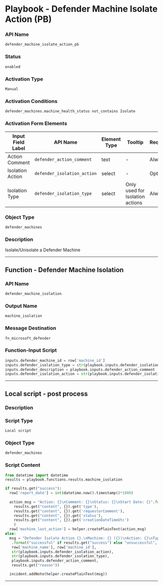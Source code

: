 <!--
    DO NOT MANUALLY EDIT THIS FILE
    THIS FILE IS AUTOMATICALLY GENERATED WITH resilient-sdk codegen
    Generated with resilient-sdk v50.0.131
-->

# Playbook - Defender Machine Isolate Action (PB)

### API Name
`defender_machine_isolate_action_pb`

### Status
`enabled`

### Activation Type
`Manual`

### Activation Conditions
`defender_machines.machine_health_status not_contains Isolate`

### Activation Form Elements
| Input Field Label | API Name | Element Type | Tooltip | Requirement |
| ----------------- | -------- | ------------ | ------- | ----------- |
| Action Comment | `defender_action_comment` | text | - | Always |
| Isolation Action | `defender_isolation_action` | select | - | Optional |
| Isolation Type | `defender_isolation_type` | select | Only used for Isolation actions | Always |

### Object Type
`defender_machines`

### Description
Isolate/Unisolate a Defender Machine


---
## Function - Defender Machine Isolation

### API Name
`defender_machine_isolation`

### Output Name
`machine_isolation`

### Message Destination
`fn_microsoft_defender`

### Function-Input Script
```python
inputs.defender_machine_id = row['machine_id']
inputs.defender_isolation_type = str(playbook.inputs.defender_isolation_type)
inputs.defender_description = playbook.inputs.defender_action_comment
inputs.defender_isolation_action = str(playbook.inputs.defender_isolation_action)
```

---

## Local script - post process

### Description


### Script Type
`Local script`

### Object Type
`defender_machines`

### Script Content
```python
from datetime import datetime
results = playbook.functions.results.machine_isolation

if results.get("success"):
  row['report_date'] = int(datetime.now().timestamp()*1000)
  
  action_msg = "Action: {}\nComment: {}\nStatus: {}\nStart Date: {}".format(
    results.get("content", {}).get('type'),
    results.get("content", {}).get('requestorComment'),
    results.get("content", {}).get('status'),
    results.get("content", {}).get('creationDateTimeUtc')
    )
  row['machine_last_action'] = helper.createPlainText(action_msg)
else:
  msg = "Defender Isolate Action {}.\nMachine: {} ({})\nAction: {}\nType: {}\nComment: {}\nReason: {}"\
   .format("successful" if results.get("success") else "unsuccessful",
   row['machine_name'], row['machine_id'],
   str(playbook.inputs.defender_isolation_action),
   str(playbook.inputs.defender_isolation_type),
   playbook.inputs.defender_action_comment,
   results.get("reason"))

  incident.addNote(helper.createPlainText(msg))
```

---

